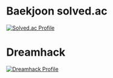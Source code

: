 
# Baekjoon solved.ac
[![Solved.ac Profile](http://mazassumnida.wtf/api/v2/generate_badge?boj=cviwoqoqpwlkr)](https://solved.ac/cviwoqoqpwlkr/)

# Dreamhack
[![Dreamhack Profile](https://dreamhack-readme-stats.vercel.app/api/stats?username=name2965)](https://dreamhack.io/users/11314/)

